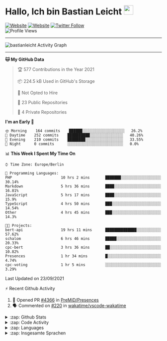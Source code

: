<h1>Hallo, Ich bin Bastian Leicht <img src="https://raw.githubusercontent.com/bastianleicht/bastianleicht/master/assets/wave.gif" width="30px" alt=""></h1>

[![Website](https://img.shields.io/website?label=bastianleicht.de&style=for-the-badge&url=https%3A%2F%2Fbastianleicht.de)](https://bastianleicht.de)
[![Website](https://img.shields.io/website?label=bastianleicht.com&style=for-the-badge&url=https%3A%2F%2Fbastianleicht.com)](https://bastianleicht.com)
[![Twitter Follow](https://img.shields.io/twitter/follow/bastianleicht?color=1DA1F2&logo=twitter&style=for-the-badge)](https://twitter.com/intent/follow?original_referer=https%3A%2F%2Fgithub.com%2Fbastianleicht&screen_name=bastianleicht)
<br>
![Profile Views](https://komarev.com/ghpvc/?username=2Fbastianleicht&style=flat-square)

---
<img alt="bastianleicht Activity Graph" src="https://activity-graph.herokuapp.com/graph?username=bastianleicht&bg_color=0D1117&color=5BCDEC&line=5BCDEC&point=FFFFFF&hide_border=true"/>

---
<!--START_SECTION:waka-->
**🐱 My GitHub Data** 

> 🏆 577 Contributions in the Year 2021
 > 
> 📦 224.5 kB Used in GitHub's Storage 
 > 
> 🚫 Not Opted to Hire
 > 
> 📜 23 Public Repositories 
 > 
> 🔑 4 Private Repositories  
 > 
**I'm an Early 🐤** 

```text
🌞 Morning    164 commits    ██████░░░░░░░░░░░░░░░░░░░   26.2% 
🌆 Daytime    252 commits    ██████████░░░░░░░░░░░░░░░   40.26% 
🌃 Evening    210 commits    ████████░░░░░░░░░░░░░░░░░   33.55% 
🌙 Night      0 commits      ░░░░░░░░░░░░░░░░░░░░░░░░░   0.0%

```


📊 **This Week I Spent My Time On** 

```text
⌚︎ Time Zone: Europe/Berlin

💬 Programming Languages: 
PHP                      10 hrs 2 mins       ███████░░░░░░░░░░░░░░░░░░   30.14% 
Markdown                 5 hrs 36 mins       ████░░░░░░░░░░░░░░░░░░░░░   16.81% 
JavaScript               5 hrs 17 mins       ████░░░░░░░░░░░░░░░░░░░░░   15.9% 
TypeScript               4 hrs 50 mins       ███░░░░░░░░░░░░░░░░░░░░░░   14.54% 
Other                    4 hrs 45 mins       ███░░░░░░░░░░░░░░░░░░░░░░   14.3%

🐱‍💻 Projects: 
bert-api                 19 hrs 11 mins      ██████████████░░░░░░░░░░░   57.62% 
schalom                  6 hrs 46 mins       █████░░░░░░░░░░░░░░░░░░░░   20.33% 
cpc-bert                 3 hrs 36 mins       ██░░░░░░░░░░░░░░░░░░░░░░░   10.82% 
Presences                1 hr 34 mins        █░░░░░░░░░░░░░░░░░░░░░░░░   4.74% 
cpc-voting               1 hr 5 mins         ░░░░░░░░░░░░░░░░░░░░░░░░░   3.29%

```


 Last Updated on 23/09/2021
<!--END_SECTION:waka-->
:zap: Recent Github Activity    
<!--START_SECTION:activity-->
1. 💪 Opened PR [#4366](https://github.com/PreMiD/Presences/pull/4366) in [PreMiD/Presences](https://github.com/PreMiD/Presences)
2. 🗣 Commented on [#220](https://github.com/wakatime/vscode-wakatime/issues/220) in [wakatime/vscode-wakatime](https://github.com/wakatime/vscode-wakatime)
<!--END_SECTION:activity-->

<details>
    <summary>:zap: Github Stats</summary>
    <pre>
        <img alt="GitHub Stats" src="https://github-readme-stats.routerabfrage.vercel.app/api?username=bastianleicht&show_icons=true&theme=dark" />
    </pre>
</details>

<details>
    <summary>:zap: Code Activity</summary>
    <pre>
        <img alt="Code activity" src="https://wakatime.com/share/@90818ae0-9ba0-4e2a-8ed8-98c30e947c50/a1ac7e83-bba7-4109-8f37-037c37bb63eb.svg" height="400" />    
    </pre>
</details>

<details>
    <summary>:zap: Languages</summary>
    <pre>
        <img alt="Languages used (7 days)" src="https://wakatime.com/share/@90818ae0-9ba0-4e2a-8ed8-98c30e947c50/b0eba8ff-2de8-4b40-929e-8c7a97a106f9.svg" height="400" />
    </pre>
</details>

<details>
    <summary>:zap: Insgesamte Sprachen</summary>
    <pre>
        <img alt="All time used Languages" src="https://wakatime.com/share/@90818ae0-9ba0-4e2a-8ed8-98c30e947c50/d328c553-68a8-4426-974c-be045b324309.svg" height="400" />
    </pre>
</details>

[Website]: https://bastianleicht.de/
